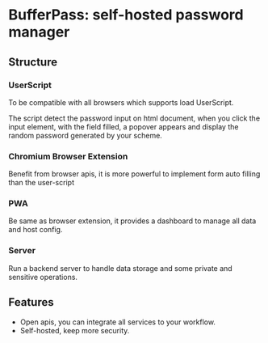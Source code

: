 # BufferPass: self-hosted password manager

## Structure

### UserScript

To be compatible with all browsers which supports load UserScript.

The script detect the password input on html document, when you click the input element, with the field filled, a popover  appears and display the random password generated by your scheme.

### Chromium Browser Extension

Benefit from browser apis, it is more powerful to implement form auto filling than the user-script

### PWA

Be same as browser extension, it provides a dashboard to manage all data and host config.

### Server

Run a backend server to handle data storage and some private and sensitive operations.

## Features

- Open apis, you can integrate all services to your workflow.
- Self-hosted, keep more security.